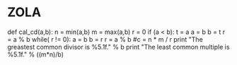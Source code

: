 ZOLA
====
def cal_cd(a,b):
  n = min(a,b)
	m = max(a,b)
	r = 0
	if (a < b):
		t = a
		a = b
		b = t
	r = a % b
	while( r != 0):
		a = b
		b = r
		r = a % b
	#c = n * m / r
	print "The greastest common divisor is %5.1f." % b
	print "The least common multiple is %5.1f." % ((m*n)/b)
